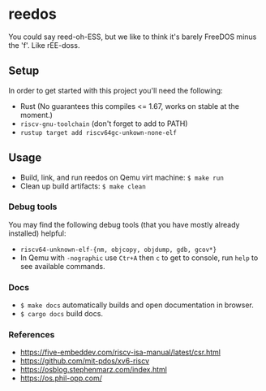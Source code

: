 # reedos
You could say reed-oh-ESS, but we like to think it's barely FreeDOS minus the 'f'. Like rEE-doss. 

## Setup
In order to get started with this project you'll need the following:
- Rust (No guarantees this compiles <= 1.67, works on stable at the moment.)
- `riscv-gnu-toolchain` (don't forget to add to PATH)
- `rustup target add riscv64gc-unkown-none-elf`
## Usage
- Build, link, and run reedos on Qemu virt machine:
`$ make run`
- Clean up build artifacts:
`$ make clean`

### Debug tools
You may find the following debug tools (that you have mostly already installed) helpful:
- `riscv64-unknown-elf-{nm, objcopy, objdump, gdb, gcov*}`
- In Qemu with `-nographic` use `Ctr+A` then `c` to get to console, run `help` to see available commands.

### Docs
 + `$ make docs` automatically builds and open documentation in browser.
 + `$ cargo docs` build docs.

### References
+ https://five-embeddev.com/riscv-isa-manual/latest/csr.html
+ https://github.com/mit-pdos/xv6-riscv
+ https://osblog.stephenmarz.com/index.html
+ https://os.phil-opp.com/
